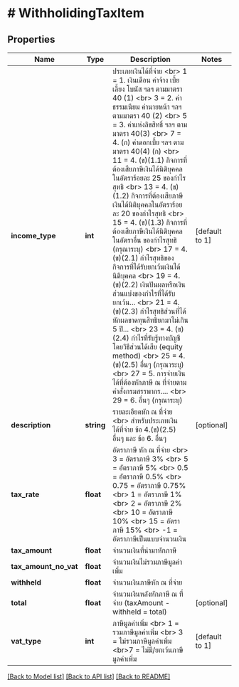 # # WithholidingTaxItem

## Properties

Name | Type | Description | Notes
------------ | ------------- | ------------- | -------------
**income_type** | **int** | ประเภทเงินได้ที่จ่าย &lt;br&gt; 1 &#x3D; 1. เงินเดือน ค่าจ้าง เบี้ยเลี้ยง โบนัส ฯลฯ ตามมาตรา 40 (1) &lt;br&gt; 3 &#x3D; 2. ค่าธรรมเนียม ค่านายหน้า ฯลฯ ตามมาตรา 40 (2) &lt;br&gt; 5 &#x3D; 3. ค่าแห่งลิขสิทธิ์ ฯลฯ ตามมาตรา 40(3) &lt;br&gt; 7 &#x3D; 4. (ก) ค่าดอกเบี้ย ฯลฯ ตามมาตรา 40(4) (ก) &lt;br&gt; 11 &#x3D; 4. (ข)(1.1) กิจการที่ต้องเสียภาษีเงินได้นิติบุคคลในอัตราร้อยละ 25 ของกำไรสุทธิ &lt;br&gt; 13 &#x3D; 4. (ข)(1.2) กิจการที่ต้องเสียภาษีเงินได้นิติบุคคลในอัตราร้อยละ 20 ของกำไรสุทธิ &lt;br&gt; 15 &#x3D; 4. (ข)(1.3) กิจการที่ต้องเสียภาษีเงินได้นิติบุคคลในอัตราอื่น ของกำไรสุทธิ (กรุณาระบุ) &lt;br&gt; 17 &#x3D; 4. (ข)(2.1) กำไรสุทธิของกิจการที่ได้รับยกเว้นเงินได้นิติบุคคล &lt;br&gt; 19 &#x3D; 4. (ข)(2.2) เงินปันผลหรือเงินส่วนแบ่งของกำไรที่ได้รับยกเว้น... &lt;br&gt; 21 &#x3D; 4. (ข)(2.3) กำไรสุทธิส่วนที่ได้หักผลขาดทุนสิทธิยกมาไม่เกิน 5 ปี... &lt;br&gt; 23 &#x3D; 4. (ข)(2.4) กำไรที่รับรู้ทางบัญชีโดยวิธีส่วนได้เสีย (equity method) &lt;br&gt; 25 &#x3D; 4. (ข)(2.5) อื่นๆ (กรุณาระบุ) &lt;br&gt; 27 &#x3D; 5. การจ่ายเงินได้ที่ต้องหักภาษี ณ ที่จ่ายตามคำสั่งกรมสรรพากร.... &lt;br&gt; 29 &#x3D; 6. อื่นๆ (กรุณาระบุ) | [default to 1]
**description** | **string** | รายละเอียดหัก ณ ที่จ่าย &lt;br&gt; สำหรับประเภทเงินได้ที่จ่าย ข้อ 4.(ข)(2.5) อื่นๆ และ ข้อ 6. อื่นๆ | [optional] 
**tax_rate** | **float** | อัตราภาษี หัก ณ ที่จ่าย &lt;br&gt; 3 &#x3D; อัตราภาษี 3% &lt;br&gt; 5 &#x3D; อัตราภาษี 5% &lt;br&gt; 0.5 &#x3D; อัตราภาษี 0.5% &lt;br&gt; 0.75 &#x3D; อัตราภาษี 0.75% &lt;br&gt; 1 &#x3D; อัตราภาษี 1% &lt;br&gt; 2 &#x3D; อัตราภาษี 2% &lt;br&gt; 10 &#x3D; อัตราภาษี 10% &lt;br&gt; 15 &#x3D; อัตราภาษี 15% &lt;br&gt; -1 &#x3D; อัตราภาษีเป็นแบบจำนวนเงิน | 
**tax_amount** | **float** | จำนวนเงินที่นำมาหักภาษี | 
**tax_amount_no_vat** | **float** | จำนวนเงินไม่รวมภาษีมูลค่าเพิ่ม | 
**withheld** | **float** | จำนวนเงินภาษีหัก ณ ที่จ่าย | 
**total** | **float** | จำนวนเงินหลังหักภาษี ณ ที่จ่าย (taxAmount - withheld &#x3D; total) | [optional] 
**vat_type** | **int** | ภาษีมูลค่าเพิ่ม &lt;br&gt; 1 &#x3D; รวมภาษีมูลค่าเพิ่ม &lt;br&gt; 3 &#x3D; ไม่รวมภาษีมูลค่าเพิ่ม &lt;br&gt;7 &#x3D; ไม่มี/ยกเว้นภาษีมูลค่าเพิ่ม | [default to 1]

[[Back to Model list]](../../README.md#documentation-for-models) [[Back to API list]](../../README.md#documentation-for-api-endpoints) [[Back to README]](../../README.md)


